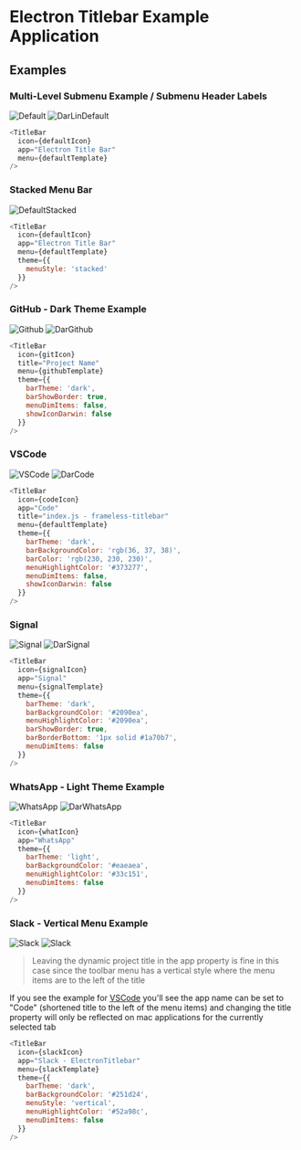 # Electron Titlebar Example Application

## Examples

### Multi-Level Submenu Example / Submenu Header Labels

![Default][winDefault]
![DarLinDefault][darDefault]

```js
<TitleBar
  icon={defaultIcon}
  app="Electron Title Bar"
  menu={defaultTemplate}
/>
```

### Stacked Menu Bar

![DefaultStacked][winDefaultStacked]

```js
<TitleBar
  icon={defaultIcon}
  app="Electron Title Bar"
  menu={defaultTemplate}
  theme={{
    menuStyle: 'stacked'
  }}
/>
```

### GitHub - Dark Theme Example

![Github][winGithub]
![DarGithub][darGithub]

```js
<TitleBar
  icon={gitIcon}
  title="Project Name"
  menu={githubTemplate}
  theme={{
    barTheme: 'dark',
    barShowBorder: true,
    menuDimItems: false,
    showIconDarwin: false
  }}
/>
```

### VSCode

![VSCode][winCode]
![DarCode][darCode]

```js
<TitleBar
  icon={codeIcon}
  app="Code"
  title="index.js - frameless-titlebar"
  menu={defaultTemplate}
  theme={{
    barTheme: 'dark',
    barBackgroundColor: 'rgb(36, 37, 38)',
    barColor: 'rgb(230, 230, 230)',
    menuHighlightColor: '#373277',
    menuDimItems: false,
    showIconDarwin: false
  }}
/>
```

### Signal

![Signal][winSignal]
![DarSignal][darSignal]

```js
<TitleBar
  icon={signalIcon}
  app="Signal"
  menu={signalTemplate}
  theme={{
    barTheme: 'dark',
    barBackgroundColor: '#2090ea',
    menuHighlightColor: '#2090ea',
    barShowBorder: true,
    barBorderBottom: '1px solid #1a70b7',
    menuDimItems: false
  }}
/>
```

### WhatsApp - Light Theme Example

![WhatsApp][winWhat]
![DarWhatsApp][darWhat]

```js
<TitleBar
  icon={whatIcon}
  app="WhatsApp"
  theme={{
    barTheme: 'light',
    barBackgroundColor: '#eaeaea',
    menuHighlightColor: '#33c151',
    menuDimItems: false
  }}
/>
```

### Slack - Vertical Menu Example

![Slack][winSlack]
![Slack][darSlack]

> Leaving the dynamic project title in the app property is fine in this case since the toolbar menu has a vertical style where the menu items are to the left of the title

If you see the example for [VSCode](#VSCode) you'll see the app name can be set to "Code" (shortened title to the left of the menu items) and changing the title property will only be reflected on mac applications for the currently selected tab

```js
<TitleBar
  icon={slackIcon}
  app="Slack - ElectronTitlebar"
  menu={slackTemplate}
  theme={{
    barTheme: 'dark',
    barBackgroundColor: '#251d24',
    menuStyle: 'vertical',
    menuHighlightColor: '#52a98c',
    menuDimItems: false
  }}
/>
```

[main]: ./src/assets/Main.png "Main"
[winDefault]: ./src/assets/win/Default.png "Default"
[winDefaultStacked]: ./src/assets/win/Default_Stacked.png "DefaultStacked"
[winGithub]: ./src/assets/win/Github.png "GitHub"
[winSlack]: ./src/assets/win/Slack.png "Slack"
[winSignal]: ./src/assets/win/Signal.png "Signal"
[winWhat]: ./src/assets/win/WhatsApp.png "WhatsApp"
[winCode]: ./src/assets/win/VSCode.png "VSCode"


[darDefault]: ./src/assets/dar-lin/Default.png "Default"
[darGithub]: ./src/assets/dar-lin/Github.png "GitHub"
[darSlack]: ./src/assets/dar-lin/Slack.png "Slack"
[darSignal]: ./src/assets/dar-lin/Signal.png "Signal"
[darWhat]: ./src/assets/dar-lin/WhatsApp.png "WhatsApp"
[darCode]: ./src/assets/dar-lin/VSCode.png "VSCode"